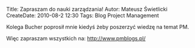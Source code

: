 Title: Zapraszam do nauki zarządzania!
Autor: Mateusz Świetlicki
CreateDate: 2010-08-2 12:30
Tags: 	Blog
		Project Management

Kolega Bucher poprosił mnie kiedyś żeby poszerzyć wiedzę na temat PM.

Więc zapraszam wszystkich na: <http://www.pmblogs.pl/>